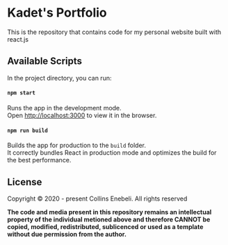 # Kadet's Portfolio

This is the repository that contains code for my personal website built with react.js

## Available Scripts

In the project directory, you can run:

#### `npm start`

Runs the app in the development mode.<br />
Open [http://localhost:3000](http://localhost:3000) to view it in the browser.


#### `npm run build`

Builds the app for production to the `build` folder.<br />
It correctly bundles React in production mode and optimizes the build for the best performance.

## License

Copyright © 2020 - present Collins Enebeli. All rights reserved

**The code and media present in this repository remains an intellectual property of the individual metioned above and therefore CANNOT be copied, modified, redistributed, sublicenced or used as a template without due permission from the author.**
